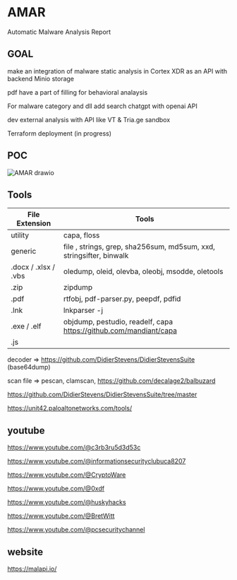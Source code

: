 # AMAR
Automatic Malware Analysis Report

## GOAL

make an integration of malware static analysis in Cortex XDR as an API with backend Minio storage 

pdf have a part of filling for behavioral analaysis

For malware category and dll add search chatgpt with openai API

dev external analysis with API like VT & Tria.ge sandbox

Terraform deployment (in progress)

## POC

![AMAR drawio](https://github.com/Cazeho/AMAR/assets/58745332/a56b1077-6e03-431c-8a20-3a2b9f6b8374)


## Tools

| File Extension | Tools          |
| -------------- | -------------- |
|    utility            |      capa, floss           |
| generic           | file , strings, grep, sha256sum, md5sum, xxd, stringsifter, binwalk |
| .docx / .xlsx  / .vbs        | oledump, oleid, olevba, oleobj, msodde, oletools        |
|   .zip       | zipdump       |
| .pdf           |  rtfobj,  pdf-parser.py, peepdf, pdfid   |
| .lnk           | lnkparser -j  |
| .exe / .elf           | objdump, pestudio, readelf, capa https://github.com/mandiant/capa  |
| .js           |  |



decoder => https://github.com/DidierStevens/DidierStevensSuite (base64dump)

scan file => pescan, clamscan, https://github.com/decalage2/balbuzard

https://github.com/DidierStevens/DidierStevensSuite/tree/master

https://unit42.paloaltonetworks.com/tools/


## youtube

https://www.youtube.com/@c3rb3ru5d3d53c

https://www.youtube.com/@informationsecurityclubuca8207

https://www.youtube.com/@CryptoWare

https://www.youtube.com/@0xdf

https://www.youtube.com/@huskyhacks

https://www.youtube.com/@BretWitt

https://www.youtube.com/@pcsecuritychannel

## website

https://malapi.io/


